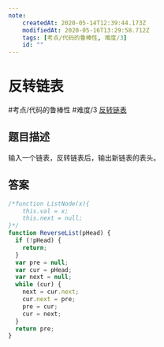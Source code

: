 ```yaml
---
note:
    createdAt: 2020-05-14T12:39:44.173Z
    modifiedAt: 2020-05-16T13:29:58.712Z
    tags: [考点/代码的鲁棒性, 难度/3]
    id: ""
---
```

# 反转链表
#考点/代码的鲁棒性 #难度/3  [反转链表](https://www.nowcoder.com/practice/75e878df47f24fdc9dc3e400ec6058ca?tpId=13&tqId=11168&tPage=2&rp=2&ru=/ta/coding-interviews&qru=/ta/coding-interviews/question-ranking)
<!-- @crossnote.comment "id":"cbacfbad-5758-415c-99b4-916edc3efeaa" -->  
## 题目描述
输入一个链表，反转链表后，输出新链表的表头。

## 答案

```javascript
/*function ListNode(x){
    this.val = x;
    this.next = null;
}*/
function ReverseList(pHead) {
  if (!pHead) {
    return;
  }
  var pre = null;
  var cur = pHead;
  var next = null;
  while (cur) {
    next = cur.next;
    cur.next = pre;
    pre = cur;
    cur = next;
  }
  return pre;
}
```